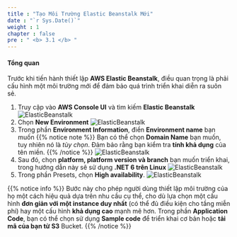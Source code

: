 ```yaml
---
title : "Tạo Môi Trường Elastic Beanstalk Mới"
date : "`r Sys.Date()`"
weight : 1
chapter : false
pre : " <b> 3.1 </b> "
---
```


#### Tổng quan
Trước khi tiến hành thiết lập **AWS Elastic Beanstalk**, điều quan trọng là phải cấu hình một môi trường mới để đảm bảo quá trình triển khai diễn ra suôn sẻ.

1. Truy cập vào **AWS Console UI** và tìm kiếm **Elastic Beanstalk**
   ![ElasticBeanstalk](/images/3-deploy-ebs-application/3.1-create%20environment%20for%20ebs/(1)-ebs.jpg?width=60pc)
2. Chọn **New Environment**
    ![ElasticBeanstalk](/images/3-deploy-ebs-application/3.1-create%20environment%20for%20ebs/(2)-create-new-ebs.jpg?width=60pc)
3. Trong phần **Environment Information**, điền **Environment name** bạn muốn
{{% notice note %}}
Bạn có thể chọn **Domain Name** bạn muốn, tuy nhiên nó là *tùy chọn*. Đảm bảo rằng bạn kiểm tra **tính khả dụng** của tên miền.
{{% /notice %}} 
![ElasticBeanstalk](/images/3-deploy-ebs-application/3.1-create%20environment%20for%20ebs/(3)-config-ebs-env-name.jpg?width=60pc)
4. Sau đó, chọn **platform, platform version và branch** bạn muốn triển khai, trong hướng dẫn này sẽ sử dụng **.NET 6 trên Linux**
 ![ElasticBeanstalk](/images/3-deploy-ebs-application/3.1-create%20environment%20for%20ebs/(4)-ebs-platform.jpg?width=60pc)
5. Trong phần Presets, chọn **High availability**. 
![ElasticBeanstalk](/images/3-deploy-ebs-application/3.1-create%20environment%20for%20ebs/(5)-ebs-preset.jpg?width=60pc)

{{% notice info %}}
Bước này cho phép người dùng thiết lập môi trường của họ một cách hiệu quả dựa trên nhu cầu cụ thể, cho dù lựa chọn một cấu hình **đơn giản với một instance duy nhất** (có thể đủ điều kiện cho tầng miễn phí) hay một cấu hình **khả dụng cao** mạnh mẽ hơn. Trong phần **Application Code**, bạn có thể chọn sử dụng **Sample code** để triển khai cơ bản hoặc **tải mã của bạn từ S3** Bucket.
{{% /notice %}}
